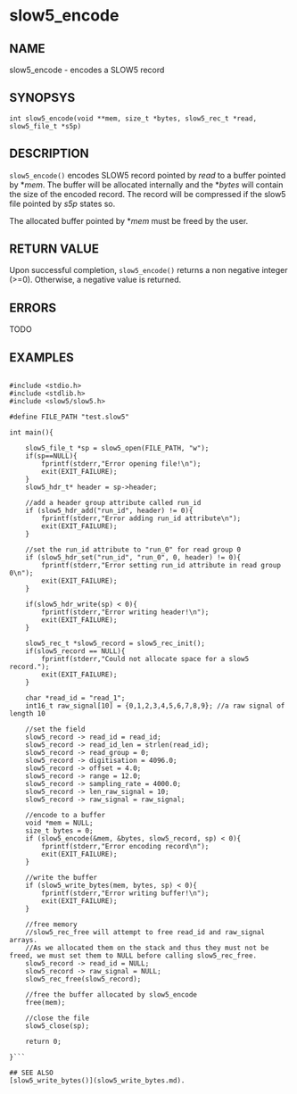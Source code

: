 # slow5_encode

## NAME
slow5_encode - encodes a SLOW5 record

## SYNOPSYS
`int slow5_encode(void **mem, size_t *bytes, slow5_rec_t *read, slow5_file_t *s5p)`

## DESCRIPTION

`slow5_encode()` encodes SLOW5 record pointed by *read* to a buffer pointed by **mem*. The buffer will be allocated internally and the **bytes* will contain the size of the encoded record. The record will be compressed if the slow5 file pointed by *s5p* states so.

The allocated buffer pointed by **mem* must be freed by the user.


## RETURN VALUE
Upon successful completion, `slow5_encode()` returns a non negative integer (>=0). Otherwise, a negative value is returned.

## ERRORS

TODO

## EXAMPLES

```

#include <stdio.h>
#include <stdlib.h>
#include <slow5/slow5.h>

#define FILE_PATH "test.slow5"

int main(){

    slow5_file_t *sp = slow5_open(FILE_PATH, "w");
    if(sp==NULL){
        fprintf(stderr,"Error opening file!\n");
        exit(EXIT_FAILURE);
    }
    slow5_hdr_t* header = sp->header;

    //add a header group attribute called run_id
    if (slow5_hdr_add("run_id", header) != 0){
        fprintf(stderr,"Error adding run_id attribute\n");
        exit(EXIT_FAILURE);
    }

    //set the run_id attribute to "run_0" for read group 0
    if (slow5_hdr_set("run_id", "run_0", 0, header) != 0){
        fprintf(stderr,"Error setting run_id attribute in read group 0\n");
        exit(EXIT_FAILURE);
    }

    if(slow5_hdr_write(sp) < 0){
        fprintf(stderr,"Error writing header!\n");
        exit(EXIT_FAILURE);
    }

    slow5_rec_t *slow5_record = slow5_rec_init();
    if(slow5_record == NULL){
        fprintf(stderr,"Could not allocate space for a slow5 record.");
        exit(EXIT_FAILURE);
    }

    char *read_id = "read_1";
    int16_t raw_signal[10] = {0,1,2,3,4,5,6,7,8,9}; //a raw signal of length 10

    //set the field
    slow5_record -> read_id = read_id;
    slow5_record -> read_id_len = strlen(read_id);
    slow5_record -> read_group = 0;
    slow5_record -> digitisation = 4096.0;
    slow5_record -> offset = 4.0;
    slow5_record -> range = 12.0;
    slow5_record -> sampling_rate = 4000.0;
    slow5_record -> len_raw_signal = 10;
    slow5_record -> raw_signal = raw_signal;

    //encode to a buffer
    void *mem = NULL;
    size_t bytes = 0;
    if (slow5_encode(&mem, &bytes, slow5_record, sp) < 0){
        fprintf(stderr,"Error encoding record\n");
        exit(EXIT_FAILURE);
    }

    //write the buffer
    if (slow5_write_bytes(mem, bytes, sp) < 0){
        fprintf(stderr,"Error writing buffer!\n");
        exit(EXIT_FAILURE);
    }

    //free memory
    //slow5_rec_free will attempt to free read_id and raw_signal arrays.
    //As we allocated them on the stack and thus they must not be freed, we must set them to NULL before calling slow5_rec_free.
    slow5_record -> read_id = NULL;
    slow5_record -> raw_signal = NULL;
    slow5_rec_free(slow5_record);

    //free the buffer allocated by slow5_encode
    free(mem);

    //close the file
    slow5_close(sp);

    return 0;

}```

## SEE ALSO
[slow5_write_bytes()](slow5_write_bytes.md).